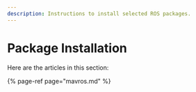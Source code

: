 ```yaml
---
description: Instructions to install selected ROS packages.
---
```


# Package Installation

Here are the articles in this section:

{% page-ref page="mavros.md" %}

